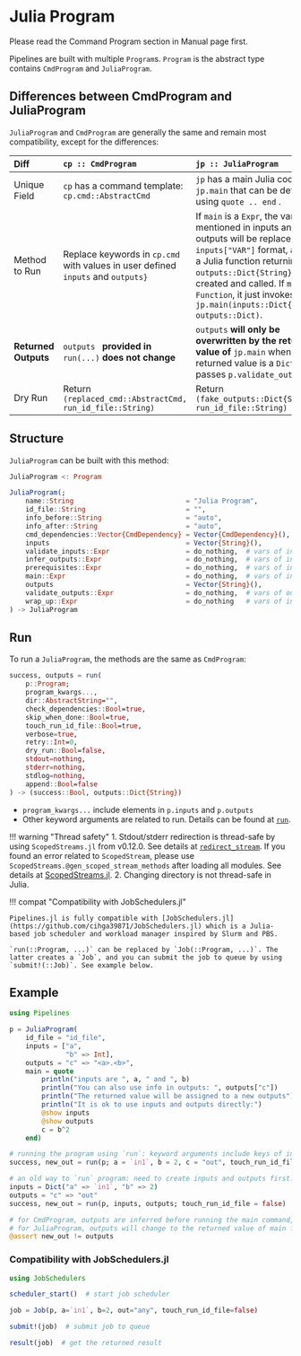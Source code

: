 # Julia Program

Please read the Command Program section in Manual page first.

Pipelines are built with multiple `Program`s. `Program` is the abstract type contains `CmdProgram` and `JuliaProgram`.

## Differences between CmdProgram and JuliaProgram

`JuliaProgram` and `CmdProgram` are generally the same and remain most compatibility, except for the differences:

| Diff                 | `cp :: CmdProgram`                                           | `jp :: JuliaProgram`                                         |
| :------------------- | :----------------------------------------------------------- | :----------------------------------------------------------- |
| Unique Field         | `cp` has a command template: `cp.cmd::AbstractCmd`           | `jp` has a main Julia code: `jp.main` that can be defined using `quote .. end` . |
| Method to Run        | Replace keywords in `cp.cmd` with values in user defined `inputs` and `outputs}` | If `main` is a `Expr`, the variables mentioned in inputs and outputs will be replaced to the `inputs["VAR"]` format, and then a Julia function returning `outputs::Dict{String}` is created and called. If `main` isa `Function`, it just invokes `jp.main(inputs::Dict{String}, outputs::Dict)`. |
| **Returned Outputs** | `outputs ` **provided in** `run(...)` **does not change**    | `outputs` **will only be overwritten by the returned value of** `jp.main` when the returned value is a `Dict` and passes `p.validate_outputs`. |
| Dry Run              | Return `(replaced_cmd::AbstractCmd, run_id_file::String)`    | Return `(fake_outputs::Dict{String}, run_id_file::String)`   |

## Structure

`JuliaProgram` can be built with this method:

```julia
JuliaProgram <: Program

JuliaProgram(;
    name::String                            = "Julia Program",
    id_file::String                         = "",
    info_before::String                     = "auto",
    info_after::String                      = "auto",
    cmd_dependencies::Vector{CmdDependency} = Vector{CmdDependency}(),
    inputs                                  = Vector{String}(),
    validate_inputs::Expr                   = do_nothing,  # vars of inputs
    infer_outputs::Expr                     = do_nothing,  # vars of inputs
    prerequisites::Expr                     = do_nothing,  # vars of inputs and outputs
    main::Expr                              = do_nothing,  # vars of inputs and outputs
    outputs                                 = Vector{String}(),
    validate_outputs::Expr                  = do_nothing,  # vars of outputs
    wrap_up::Expr                           = do_nothing   # vars of inputs and outputs
) -> JuliaProgram
```

## Run

To run a `JuliaProgram`, the methods are the same as `CmdProgram`:

```julia
success, outputs = run(
    p::Program;
    program_kwargs...,
    dir::AbstractString="",
    check_dependencies::Bool=true,
    skip_when_done::Bool=true,
    touch_run_id_file::Bool=true,
    verbose=true,
    retry::Int=0,
    dry_run::Bool=false,
    stdout=nothing,
    stderr=nothing,
    stdlog=nothing,
    append::Bool=false
) -> (success::Bool, outputs::Dict{String})
```

- `program_kwargs...` include elements in `p.inputs` and `p.outputs`
- Other keyword arguments are related to run. Details can be found at [`run`](@ref).


!!! warning "Thread safety"
    1. Stdout/stderr redirection is thread-safe by using `ScopedStreams.jl` from v0.12.0. See details at [`redirect_stream`](@ref). If you found an error related to `ScopedStream`, please use `ScopedStreams.@gen_scoped_stream_methods` after loading all modules. See details at [ScopedStreams.jl](https://github.com/cihga39871/ScopedStreams.jl).
    2. Changing directory is not thread-safe in Julia. 


!!! compat "Compatibility with JobSchedulers.jl"

    Pipelines.jl is fully compatible with [JobSchedulers.jl](https://github.com/cihga39871/JobSchedulers.jl) which is a Julia-based job scheduler and workload manager inspired by Slurm and PBS.

    `run(::Program, ...)` can be replaced by `Job(::Program, ...)`. The latter creates a `Job`, and you can submit the job to queue by using `submit!(::Job)`. See example below.

## Example
```julia
using Pipelines

p = JuliaProgram(
    id_file = "id_file",
    inputs = ["a",
              "b" => Int],
    outputs = "c" => "<a>.<b>",
    main = quote
        println("inputs are ", a, " and ", b)
        println("You can also use info in outputs: ", outputs["c"])
        println("The returned value will be assigned to a new outputs")
        println("It is ok to use inputs and outputs directly:")
        @show inputs
        @show outputs
        c = b^2
    end)

# running the program using `run`: keyword arguments include keys of inputs and outputs
success, new_out = run(p; a = `in1`, b = 2, c = "out", touch_run_id_file = false)

# an old way to `run` program: need to create inputs and outputs first.
inputs = Dict("a" => `in1`, "b" => 2)
outputs = "c" => "out"
success, new_out = run(p, inputs, outputs; touch_run_id_file = false)

# for CmdProgram, outputs are inferred before running the main command, however,
# for JuliaProgram, outputs will change to the returned value of main function, if the returned value is a Dict and pass `p.validate_outputs`
@assert new_out != outputs
```

### Compatibility with JobSchedulers.jl

```julia
using JobSchedulers

scheduler_start()  # start job scheduler

job = Job(p, a=`in1`, b=2, out="any", touch_run_id_file=false)

submit!(job)  # submit job to queue

result(job)  # get the returned result

```
